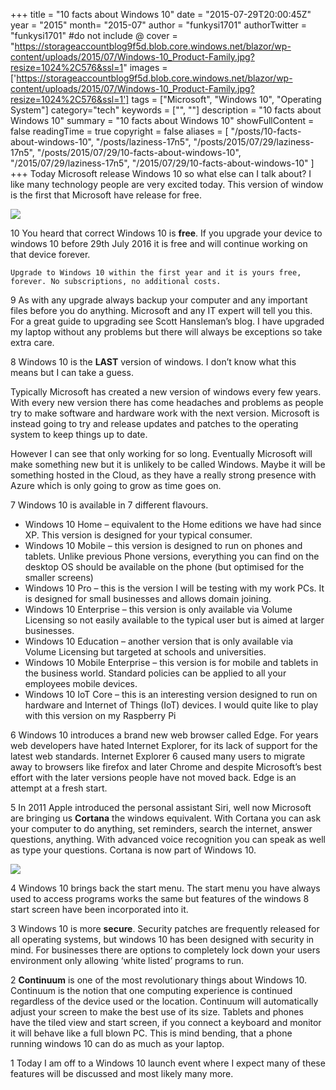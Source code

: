 +++
title = "10 facts about Windows 10"
date = "2015-07-29T20:00:45Z"
year = "2015"
month= "2015-07"
author = "funkysi1701"
authorTwitter = "funkysi1701" #do not include @
cover = "https://storageaccountblog9f5d.blob.core.windows.net/blazor/wp-content/uploads/2015/07/Windows-10_Product-Family.jpg?resize=1024%2C576&ssl=1"
images = ['https://storageaccountblog9f5d.blob.core.windows.net/blazor/wp-content/uploads/2015/07/Windows-10_Product-Family.jpg?resize=1024%2C576&ssl=1']
tags = ["Microsoft", "Windows 10", "Operating System"]
category="tech"
keywords = ["", ""]
description =  "10 facts about Windows 10"
summary = "10 facts about Windows 10"
showFullContent = false
readingTime = true
copyright = false
aliases = [
    "/posts/10-facts-about-windows-10",
    "/posts/laziness-17n5",
    "/posts/2015/07/29/laziness-17n5",
    "/posts/2015/07/29/10-facts-about-windows-10",
    "/2015/07/29/laziness-17n5",
    "/2015/07/29/10-facts-about-windows-10"
]
+++
Today Microsoft release Windows 10 so what else can I talk about? I like many technology people are very excited today. This version of window is the first that Microsoft have release for free.

![](https://storageaccountblog9f5d.blob.core.windows.net/blazor/wp-content/uploads/2015/07/Windows-10_Product-Family.jpg?resize=1024%2C576&ssl=1)

10 You heard that correct Windows 10 is **free**. If you upgrade your device to windows 10 before 29th July 2016 it is free and will continue working on that device forever.

```
Upgrade to Windows 10 within the first year and it is yours free, forever. No subscriptions, no additional costs.
```

9 As with any upgrade always backup your computer and any important files before you do anything. Microsoft and any IT expert will tell you this. For a great guide to upgrading see Scott Hansleman’s blog. I have upgraded my laptop without any problems but there will always be exceptions so take extra care.

8 Windows 10 is the **LAST** version of windows. I don’t know what this means but I can take a guess.

Typically Microsoft has created a new version of windows every few years. With every new version there has come headaches and problems as people try to make software and hardware work with the next version. Microsoft is instead going to try and release updates and patches to the operating system to keep things up to date.

However I can see that only working for so long. Eventually Microsoft will make something new but it is unlikely to be called Windows. Maybe it will be something hosted in the Cloud, as they have a really strong presence with Azure which is only going to grow as time goes on.

7 Windows 10 is available in 7 different flavours.
- Windows 10 Home – equivalent to the Home editions we have had since XP. This version is designed for your typical consumer.
- Windows 10 Mobile – this version is designed to run on phones and tablets. Unlike previous Phone versions, everything you can find on the desktop OS should be available on the phone (but optimised for the smaller screens)
- Windows 10 Pro – this is the version I will be testing with my work PCs. It is designed for small businesses and allows domain joining.
- Windows 10 Enterprise – this version is only available via Volume Licensing so not easily available to the typical user but is aimed at larger businesses.
- Windows 10 Education – another version that is only available via Volume Licensing but targeted at schools and universities.
- Windows 10 Mobile Enterprise – this version is for mobile and tablets in the business world. Standard policies can be applied to all your employees mobile devices.
- Windows 10 IoT Core – this is an interesting version designed to run on hardware and Internet of Things (IoT) devices. I would quite like to play with this version on my Raspberry Pi

6 Windows 10 introduces a brand new web browser called Edge. For years web developers have hated Internet Explorer, for its lack of support for the latest web standards. Internet Explorer 6 caused many users to migrate away to browsers like firefox and later Chrome and despite Microsoft’s best effort with the later versions people have not moved back. Edge is an attempt at a fresh start.

5 In 2011 Apple introduced the personal assistant Siri, well now Microsoft are bringing us **Cortana** the windows equivalent. With Cortana you can ask your computer to do anything, set reminders, search the internet, answer questions, anything. With advanced voice recognition you can speak as well as type your questions. Cortana is now part of Windows 10.

![](https://storageaccountblog9f5d.blob.core.windows.net/blazor/wp-content/uploads/2015/05/win10.jpg?resize=300%2C181&ssl=1)

4 Windows 10 brings back the start menu. The start menu you have always used to access programs works the same but features of the windows 8 start screen have been incorporated into it.

3 Windows 10 is more **secure**. Security patches are frequently released for all operating systems, but windows 10 has been designed with security in mind. For businesses there are options to completely lock down your users environment only allowing ‘white listed’ programs to run.

2 **Continuum** is one of the most revolutionary things about Windows 10. Continuum is the notion that one computing experience is continued regardless of the device used or the location. Continuum will automatically adjust your screen to make the best use of its size. Tablets and phones have the tiled view and start screen, if you connect a keyboard and monitor it will behave like a full blown PC. This is mind bending, that a phone running windows 10 can do as much as your laptop.

1 Today I am off to a Windows 10 launch event where I expect many of these features will be discussed and most likely many more.